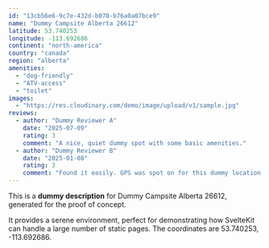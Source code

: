 ```yaml
---
id: "13cb56e6-9c7e-432d-b070-b76a0a07bce9"
name: "Dummy Campsite Alberta 26612"
latitude: 53.740253
longitude: -113.692686
continent: "north-america"
country: "canada"
region: "alberta"
amenities:
  - "dog-friendly"
  - "ATV-access"
  - "toilet"
images:
  - "https://res.cloudinary.com/demo/image/upload/v1/sample.jpg"
reviews:
  - author: "Dummy Reviewer A"
    date: "2025-07-09"
    rating: 3
    comment: "A nice, quiet dummy spot with some basic amenities."
  - author: "Dummy Reviewer B"
    date: "2025-01-08"
    rating: 3
    comment: "Found it easily. GPS was spot on for this dummy location."
---
```


This is a **dummy description** for Dummy Campsite Alberta 26612, generated for the proof of concept.

It provides a serene environment, perfect for demonstrating how SvelteKit can handle a large number of static pages. The coordinates are 53.740253, -113.692686.
